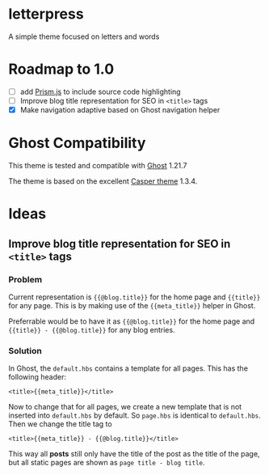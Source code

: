 # letterpress

A simple theme focused on letters and words

# Roadmap to 1.0

- [ ] add [Prism.js](http://prismjs.com/) to include source code highlighting
- [ ] Improve blog title representation for SEO in `<title>` tags
- [x] Make navigation adaptive based on Ghost navigation helper

# Ghost Compatibility

This theme is tested and compatible with [Ghost](https://github.com/TryGhost/Ghost) 1.21.7

The theme is based on the excellent [Casper theme](https://github.com/TryGhost/Casper) 1.3.4.

# Ideas

## Improve blog title representation for SEO in `<title>` tags

### Problem

Current representation is `{{@blog.title}}` for the home page and `{{title}}` for any page. This is by making use of the `{{meta_title}}` helper in Ghost.

Preferrable would be to have it as `{{@blog.title}}` for the home page and `{{title}} - {{@blog.title}}` for any blog entries.

### Solution

In Ghost, the `default.hbs` contains a template for all pages. This has the following header:

    <title>{{meta_title}}</title>

Now to change that for all pages, we create a new template that is not inserted into `default.hbs` by default. So `page.hbs` is identical to `default.hbs`. Then we change the title tag to

    <title>{{meta_title}} - {{@blog.title}}</title>

This way all **posts** still only have the title of the post as the title of the page, but all static pages are shown as `page title - blog title`.
